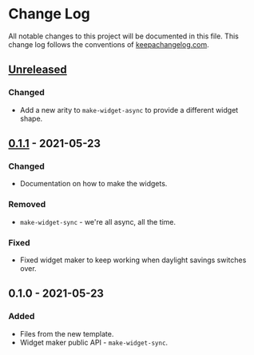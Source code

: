 # Change Log
All notable changes to this project will be documented in this file. This change log follows the conventions of [keepachangelog.com](http://keepachangelog.com/).

## [Unreleased]
### Changed
- Add a new arity to `make-widget-async` to provide a different widget shape.

## [0.1.1] - 2021-05-23
### Changed
- Documentation on how to make the widgets.

### Removed
- `make-widget-sync` - we're all async, all the time.

### Fixed
- Fixed widget maker to keep working when daylight savings switches over.

## 0.1.0 - 2021-05-23
### Added
- Files from the new template.
- Widget maker public API - `make-widget-sync`.

[Unreleased]: https://github.com/your-name/carhelper/compare/0.1.1...HEAD
[0.1.1]: https://github.com/your-name/carhelper/compare/0.1.0...0.1.1
